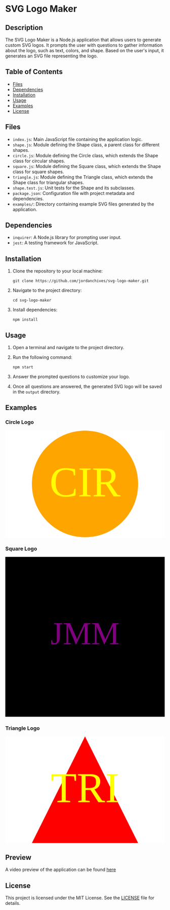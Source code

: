 # SVG Logo Maker

## Description

The SVG Logo Maker is a Node.js application that allows users to generate custom SVG logos. It prompts the user with questions to gather information about the logo, such as text, colors, and shape. Based on the user's input, it generates an SVG file representing the logo.

## Table of Contents

- [Files](#files)
- [Dependencies](#dependencies)
- [Installation](#installation)
- [Usage](#usage)
- [Examples](#examples)
- [License](#license)

## Files

- `index.js`: Main JavaScript file containing the application logic.
- `shape.js`: Module defining the Shape class, a parent class for different shapes.
- `circle.js`: Module defining the Circle class, which extends the Shape class for circular shapes.
- `square.js`: Module defining the Square class, which extends the Shape class for square shapes.
- `triangle.js`: Module defining the Triangle class, which extends the Shape class for triangular shapes.
- `shape.test.js`: Unit tests for the Shape and its subclasses.
- `package.json`: Configuration file with project metadata and dependencies.
- `examples/`: Directory containing example SVG files generated by the application.

## Dependencies

- `inquirer`: A Node.js library for prompting user input.
- `jest`: A testing framework for JavaScript.

## Installation

1. Clone the repository to your local machine:

    ```
    git clone https://github.com/jordanchives/svg-logo-maker.git
    ```

2. Navigate to the project directory:

    ```
    cd svg-logo-maker
    ```

3. Install dependencies:

    ```
    npm install
    ```

## Usage

1. Open a terminal and navigate to the project directory.

2. Run the following command:

    ```
    npm start
    ```

3. Answer the prompted questions to customize your logo.

4. Once all questions are answered, the generated SVG logo will be saved in the `output` directory.

## Examples

### Circle Logo

![Circle Logo](examples/circle.svg)

### Square Logo

![Square Logo](examples/square.svg)

### Triangle Logo

![Triangle Logo](examples/triangle.svg)

## Preview

A video preview of the application can be found [here](https://jordanchives.github.com/svg-logo-maker)

## License

This project is licensed under the MIT License. See the [LICENSE](LICENSE) file for details.
